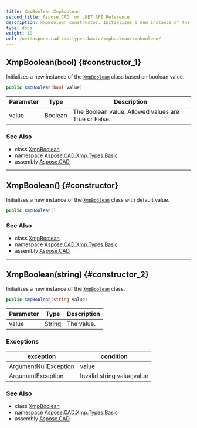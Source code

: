 ```yaml
---
title: XmpBoolean.XmpBoolean
second_title: Aspose.CAD for .NET API Reference
description: XmpBoolean constructor. Initializes a new instance of the XmpBoolean class based on boolean value
type: docs
weight: 10
url: /net/aspose.cad.xmp.types.basic/xmpboolean/xmpboolean/
---
```

## XmpBoolean(bool) {#constructor_1}

Initializes a new instance of the [`XmpBoolean`](../) class based on boolean value.

```csharp
public XmpBoolean(bool value)
```

| Parameter | Type | Description |
| --- | --- | --- |
| value | Boolean | The Boolean value. Allowed values are True or False. |

### See Also

* class [XmpBoolean](../)
* namespace [Aspose.CAD.Xmp.Types.Basic](../../../aspose.cad.xmp.types.basic/)
* assembly [Aspose.CAD](../../../)

---

## XmpBoolean() {#constructor}

Initializes a new instance of the [`XmpBoolean`](../) class with default value.

```csharp
public XmpBoolean()
```

### See Also

* class [XmpBoolean](../)
* namespace [Aspose.CAD.Xmp.Types.Basic](../../../aspose.cad.xmp.types.basic/)
* assembly [Aspose.CAD](../../../)

---

## XmpBoolean(string) {#constructor_2}

Initializes a new instance of the [`XmpBoolean`](../) class.

```csharp
public XmpBoolean(string value)
```

| Parameter | Type | Description |
| --- | --- | --- |
| value | String | The value. |

### Exceptions

| exception | condition |
| --- | --- |
| ArgumentNullException | value |
| ArgumentException | Invalid string value;value |

### See Also

* class [XmpBoolean](../)
* namespace [Aspose.CAD.Xmp.Types.Basic](../../../aspose.cad.xmp.types.basic/)
* assembly [Aspose.CAD](../../../)



